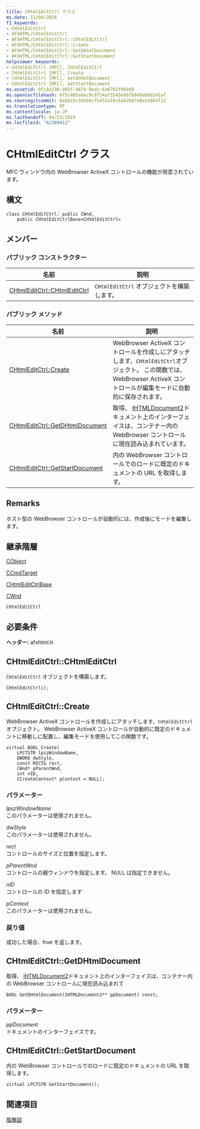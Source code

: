 ```yaml
---
title: CHtmlEditCtrl クラス
ms.date: 11/04/2016
f1_keywords:
- CHtmlEditCtrl
- AFXHTML/CHtmlEditCtrl
- AFXHTML/CHtmlEditCtrl::CHtmlEditCtrl
- AFXHTML/CHtmlEditCtrl::Create
- AFXHTML/CHtmlEditCtrl::GetDHtmlDocument
- AFXHTML/CHtmlEditCtrl::GetStartDocument
helpviewer_keywords:
- CHtmlEditCtrl [MFC], CHtmlEditCtrl
- CHtmlEditCtrl [MFC], Create
- CHtmlEditCtrl [MFC], GetDHtmlDocument
- CHtmlEditCtrl [MFC], GetStartDocument
ms.assetid: 0fc4a238-b05f-4874-9edc-6a6701f064d9
ms.openlocfilehash: 6f5c465a8ec9c8f54af5545e66fb849a08d241af
ms.sourcegitcommit: 0ab61bc3d2b6cfbd52a16c6ab2b97a8ea1864f12
ms.translationtype: MT
ms.contentlocale: ja-JP
ms.lasthandoff: 04/23/2019
ms.locfileid: "62389412"
---
```

# <a name="chtmleditctrl-class"></a>CHtmlEditCtrl クラス

MFC ウィンドウ内の WebBrowser ActiveX コントロールの機能が用意されています。

## <a name="syntax"></a>構文

```
class CHtmlEditCtrl: public CWnd,
    public CHtmlEditCtrlBase<CHtmlEditCtrl>
```

## <a name="members"></a>メンバー

### <a name="public-constructors"></a>パブリック コンストラクター

|名前|説明|
|----------|-----------------|
|[CHtmlEditCtrl::CHtmlEditCtrl](#chtmleditctrl)|`CHtmlEditCtrl` オブジェクトを構築します。|

### <a name="public-methods"></a>パブリック メソッド

|名前|説明|
|----------|-----------------|
|[CHtmlEditCtrl::Create](#create)|WebBrowser ActiveX コントロールを作成しにアタッチします、`CHtmlEditCtrl`オブジェクト。 この関数では、WebBrowser ActiveX コントロールが編集モードに自動的に保存されます。|
|[CHtmlEditCtrl::GetDHtmlDocument](#getdhtmldocument)|取得、 [IHTMLDocument2](/previous-versions/windows/internet-explorer/ie-developer/platform-apis/aa752574\(v=vs.85\))ドキュメント上のインターフェイスは、コンテナー内の WebBrowser コントロールに現在読み込まれています。|
|[CHtmlEditCtrl::GetStartDocument](#getstartdocument)|内の WebBrowser コントロールでのロードに既定のドキュメントの URL を取得します。|

## <a name="remarks"></a>Remarks

ホスト型の WebBrowser コントロールが自動的には、作成後にモードを編集します。

## <a name="inheritance-hierarchy"></a>継承階層

[CObject](../../mfc/reference/cobject-class.md)

[CCmdTarget](../../mfc/reference/ccmdtarget-class.md)

[CHtmlEditCtrlBase](../../mfc/reference/chtmleditctrlbase-class.md)

[CWnd](../../mfc/reference/cwnd-class.md)

`CHtmlEditCtrl`

## <a name="requirements"></a>必要条件

**ヘッダー:** afxhtml.h

##  <a name="chtmleditctrl"></a>  CHtmlEditCtrl::CHtmlEditCtrl

`CHtmlEditCtrl` オブジェクトを構築します。

```
CHtmlEditCtrl();
```

##  <a name="create"></a>  CHtmlEditCtrl::Create

WebBrowser ActiveX コントロールを作成しにアタッチします、`CHtmlEditCtrl`オブジェクト。 WebBrowser ActiveX コントロールが自動的に既定のドキュメントに移動しに配置し、編集モードを使用してこの関数です。

```
virtual BOOL Create(
    LPCTSTR lpszWindowName,
    DWORD dwStyle,
    const RECT& rect,
    CWnd* pParentWnd,
    int nID,
    CCreateContext* pContext = NULL);
```

### <a name="parameters"></a>パラメーター

*lpszWindowName*<br/>
このパラメーターは使用されません。

*dwStyle*<br/>
このパラメーターは使用されません。

*rect*<br/>
コントロールのサイズと位置を指定します。

*pParentWnd*<br/>
コントロールの親ウィンドウを指定します。 NULL は指定できません。

*nID*<br/>
コントロールの ID を指定します

*pContext*<br/>
このパラメーターは使用されません。

### <a name="return-value"></a>戻り値

成功した場合、true を返します。

##  <a name="getdhtmldocument"></a>  CHtmlEditCtrl::GetDHtmlDocument

取得、 [IHTMLDocument2](/previous-versions/windows/internet-explorer/ie-developer/platform-apis/aa752574\(v=vs.85\))ドキュメント上のインターフェイスは、コンテナー内の WebBrowser コントロールに現在読み込まれて

```
BOOL GetDHtmlDocument(IHTMLDocument2** ppDocument) const;
```

### <a name="parameters"></a>パラメーター

*ppDocument*<br/>
ドキュメントのインターフェイスです。

##  <a name="getstartdocument"></a>  CHtmlEditCtrl::GetStartDocument

内の WebBrowser コントロールでのロードに既定のドキュメントの URL を取得します。

```
virtual LPCTSTR GetStartDocument();
```

## <a name="see-also"></a>関連項目

[階層図](../../mfc/hierarchy-chart.md)
